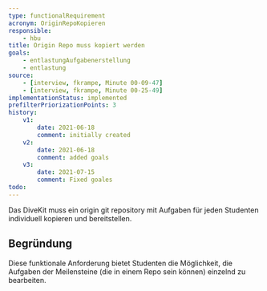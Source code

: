 ```yaml
---
type: functionalRequirement
acronym: OriginRepoKopieren
responsible: 
    - hbu
title: Origin Repo muss kopiert werden
goals: 
    - entlastungAufgabenerstellung
    - entlastung
source:
    - [interview, fkrampe, Minute 00-09-47]
    - [interview, fkrampe, Minute 00-25-49]
implementationStatus: implemented
prefilterPriorizationPoints: 3
history:
    v1:
        date: 2021-06-18
        comment: initially created
    v2:
        date: 2021-06-18
        comment: added goals
    v3:
        date: 2021-07-15
        comment: Fixed goales
todo: 
---
```


Das DiveKit muss ein origin git repository mit Aufgaben für jeden Studenten individuell kopieren und bereitstellen.

## Begründung

Diese funktionale Anforderung bietet Studenten die Möglichkeit, die Aufgaben der
Meilensteine (die in einem Repo sein können) einzelnd zu bearbeiten.


